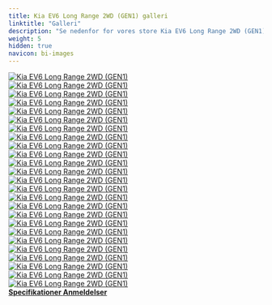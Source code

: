 ```yaml
---
title: Kia EV6 Long Range 2WD (GEN1) galleri
linktitle: "Galleri"
description: "Se nedenfor for vores store Kia EV6 Long Range 2WD (GEN1) billedgalleri. Klik på billederne for versioner i høj opløsning."
weight: 5
hidden: true
navicon: bi-images
---
```

<!-- markdownlint-disable MD033 -->
<div class="row" id ="my-gallery">
	<div class="pswp-grid-item col-6 col-md-4">
		<a href="https://media.evkx.net/multimedia/models/kia/ev6/ev6_long_range_2wd_gen1/charging_1.jpg"
data-pswp-src="https://media.evkx.net/multimedia/models/kia/ev6/ev6_long_range_2wd_gen1/charging_1.jpg"
data-pswp-width="3000"
data-pswp-height="2000" 
target="_blank">
			<img src="https://media.evkx.net/multimedia/models/kia/ev6/ev6_long_range_2wd_gen1/charging_1_xst.jpg" alt="Kia EV6 Long Range 2WD (GEN1)" class="img-fluid " />
		</a>
	</div>
	<div class="pswp-grid-item col-6 col-md-4">
		<a href="https://media.evkx.net/multimedia/models/kia/ev6/ev6_long_range_2wd_gen1/exterior_1.jpg"
data-pswp-src="https://media.evkx.net/multimedia/models/kia/ev6/ev6_long_range_2wd_gen1/exterior_1.jpg"
data-pswp-width="3000"
data-pswp-height="2017" 
target="_blank">
			<img src="https://media.evkx.net/multimedia/models/kia/ev6/ev6_long_range_2wd_gen1/exterior_1_xst.jpg" alt="Kia EV6 Long Range 2WD (GEN1)" class="img-fluid " />
		</a>
	</div>
	<div class="pswp-grid-item col-6 col-md-4">
		<a href="https://media.evkx.net/multimedia/models/kia/ev6/ev6_long_range_2wd_gen1/exterior_2.jpg"
data-pswp-src="https://media.evkx.net/multimedia/models/kia/ev6/ev6_long_range_2wd_gen1/exterior_2.jpg"
data-pswp-width="3000"
data-pswp-height="2000" 
target="_blank">
			<img src="https://media.evkx.net/multimedia/models/kia/ev6/ev6_long_range_2wd_gen1/exterior_2_xst.jpg" alt="Kia EV6 Long Range 2WD (GEN1)" class="img-fluid " />
		</a>
	</div>
	<div class="pswp-grid-item col-6 col-md-4">
		<a href="https://media.evkx.net/multimedia/models/kia/ev6/ev6_long_range_2wd_gen1/exterior_3.jpg"
data-pswp-src="https://media.evkx.net/multimedia/models/kia/ev6/ev6_long_range_2wd_gen1/exterior_3.jpg"
data-pswp-width="3000"
data-pswp-height="1999" 
target="_blank">
			<img src="https://media.evkx.net/multimedia/models/kia/ev6/ev6_long_range_2wd_gen1/exterior_3_xst.jpg" alt="Kia EV6 Long Range 2WD (GEN1)" class="img-fluid " />
		</a>
	</div>
	<div class="pswp-grid-item col-6 col-md-4">
		<a href="https://media.evkx.net/multimedia/models/kia/ev6/ev6_long_range_2wd_gen1/exterior_4.jpg"
data-pswp-src="https://media.evkx.net/multimedia/models/kia/ev6/ev6_long_range_2wd_gen1/exterior_4.jpg"
data-pswp-width="3000"
data-pswp-height="1999" 
target="_blank">
			<img src="https://media.evkx.net/multimedia/models/kia/ev6/ev6_long_range_2wd_gen1/exterior_4_xst.jpg" alt="Kia EV6 Long Range 2WD (GEN1)" class="img-fluid " />
		</a>
	</div>
	<div class="pswp-grid-item col-6 col-md-4">
		<a href="https://media.evkx.net/multimedia/models/kia/ev6/ev6_long_range_2wd_gen1/frontseats_1.jpg"
data-pswp-src="https://media.evkx.net/multimedia/models/kia/ev6/ev6_long_range_2wd_gen1/frontseats_1.jpg"
data-pswp-width="3000"
data-pswp-height="1999" 
target="_blank">
			<img src="https://media.evkx.net/multimedia/models/kia/ev6/ev6_long_range_2wd_gen1/frontseats_1_xst.jpg" alt="Kia EV6 Long Range 2WD (GEN1)" class="img-fluid " />
		</a>
	</div>
	<div class="pswp-grid-item col-6 col-md-4">
		<a href="https://media.evkx.net/multimedia/models/kia/ev6/ev6_long_range_2wd_gen1/headlights_1.jpg"
data-pswp-src="https://media.evkx.net/multimedia/models/kia/ev6/ev6_long_range_2wd_gen1/headlights_1.jpg"
data-pswp-width="3000"
data-pswp-height="2000" 
target="_blank">
			<img src="https://media.evkx.net/multimedia/models/kia/ev6/ev6_long_range_2wd_gen1/headlights_1_xst.jpg" alt="Kia EV6 Long Range 2WD (GEN1)" class="img-fluid " />
		</a>
	</div>
	<div class="pswp-grid-item col-6 col-md-4">
		<a href="https://media.evkx.net/multimedia/models/kia/ev6/ev6_long_range_2wd_gen1/headupdisplay_1.jpg"
data-pswp-src="https://media.evkx.net/multimedia/models/kia/ev6/ev6_long_range_2wd_gen1/headupdisplay_1.jpg"
data-pswp-width="3000"
data-pswp-height="2000" 
target="_blank">
			<img src="https://media.evkx.net/multimedia/models/kia/ev6/ev6_long_range_2wd_gen1/headupdisplay_1_xst.jpg" alt="Kia EV6 Long Range 2WD (GEN1)" class="img-fluid " />
		</a>
	</div>
	<div class="pswp-grid-item col-6 col-md-4">
		<a href="https://media.evkx.net/multimedia/models/kia/ev6/ev6_long_range_2wd_gen1/interior_1.jpg"
data-pswp-src="https://media.evkx.net/multimedia/models/kia/ev6/ev6_long_range_2wd_gen1/interior_1.jpg"
data-pswp-width="3000"
data-pswp-height="2000" 
target="_blank">
			<img src="https://media.evkx.net/multimedia/models/kia/ev6/ev6_long_range_2wd_gen1/interior_1_xst.jpg" alt="Kia EV6 Long Range 2WD (GEN1)" class="img-fluid " />
		</a>
	</div>
	<div class="pswp-grid-item col-6 col-md-4">
		<a href="https://media.evkx.net/multimedia/models/kia/ev6/ev6_long_range_2wd_gen1/interior_2.jpg"
data-pswp-src="https://media.evkx.net/multimedia/models/kia/ev6/ev6_long_range_2wd_gen1/interior_2.jpg"
data-pswp-width="3000"
data-pswp-height="1875" 
target="_blank">
			<img src="https://media.evkx.net/multimedia/models/kia/ev6/ev6_long_range_2wd_gen1/interior_2_xst.jpg" alt="Kia EV6 Long Range 2WD (GEN1)" class="img-fluid " />
		</a>
	</div>
	<div class="pswp-grid-item col-6 col-md-4">
		<a href="https://media.evkx.net/multimedia/models/kia/ev6/ev6_long_range_2wd_gen1/interior_3.jpg"
data-pswp-src="https://media.evkx.net/multimedia/models/kia/ev6/ev6_long_range_2wd_gen1/interior_3.jpg"
data-pswp-width="3000"
data-pswp-height="1997" 
target="_blank">
			<img src="https://media.evkx.net/multimedia/models/kia/ev6/ev6_long_range_2wd_gen1/interior_3_xst.jpg" alt="Kia EV6 Long Range 2WD (GEN1)" class="img-fluid " />
		</a>
	</div>
	<div class="pswp-grid-item col-6 col-md-4">
		<a href="https://media.evkx.net/multimedia/models/kia/ev6/ev6_long_range_2wd_gen1/interior_4.jpg"
data-pswp-src="https://media.evkx.net/multimedia/models/kia/ev6/ev6_long_range_2wd_gen1/interior_4.jpg"
data-pswp-width="3000"
data-pswp-height="2000" 
target="_blank">
			<img src="https://media.evkx.net/multimedia/models/kia/ev6/ev6_long_range_2wd_gen1/interior_4_xst.jpg" alt="Kia EV6 Long Range 2WD (GEN1)" class="img-fluid " />
		</a>
	</div>
	<div class="pswp-grid-item col-6 col-md-4">
		<a href="https://media.evkx.net/multimedia/models/kia/ev6/ev6_long_range_2wd_gen1/main_1.jpg"
data-pswp-src="https://media.evkx.net/multimedia/models/kia/ev6/ev6_long_range_2wd_gen1/main_1.jpg"
data-pswp-width="3000"
data-pswp-height="2000" 
target="_blank">
			<img src="https://media.evkx.net/multimedia/models/kia/ev6/ev6_long_range_2wd_gen1/main_1_xst.jpg" alt="Kia EV6 Long Range 2WD (GEN1)" class="img-fluid " />
		</a>
	</div>
	<div class="pswp-grid-item col-6 col-md-4">
		<a href="https://media.evkx.net/multimedia/models/kia/ev6/ev6_long_range_2wd_gen1/rearlights_1.jpg"
data-pswp-src="https://media.evkx.net/multimedia/models/kia/ev6/ev6_long_range_2wd_gen1/rearlights_1.jpg"
data-pswp-width="3000"
data-pswp-height="2000" 
target="_blank">
			<img src="https://media.evkx.net/multimedia/models/kia/ev6/ev6_long_range_2wd_gen1/rearlights_1_xst.jpg" alt="Kia EV6 Long Range 2WD (GEN1)" class="img-fluid " />
		</a>
	</div>
	<div class="pswp-grid-item col-6 col-md-4">
		<a href="https://media.evkx.net/multimedia/models/kia/ev6/ev6_long_range_2wd_gen1/rearlights_2.jpg"
data-pswp-src="https://media.evkx.net/multimedia/models/kia/ev6/ev6_long_range_2wd_gen1/rearlights_2.jpg"
data-pswp-width="3000"
data-pswp-height="2000" 
target="_blank">
			<img src="https://media.evkx.net/multimedia/models/kia/ev6/ev6_long_range_2wd_gen1/rearlights_2_xst.jpg" alt="Kia EV6 Long Range 2WD (GEN1)" class="img-fluid " />
		</a>
	</div>
	<div class="pswp-grid-item col-6 col-md-4">
		<a href="https://media.evkx.net/multimedia/models/kia/ev6/ev6_long_range_2wd_gen1/roof_1.jpg"
data-pswp-src="https://media.evkx.net/multimedia/models/kia/ev6/ev6_long_range_2wd_gen1/roof_1.jpg"
data-pswp-width="3000"
data-pswp-height="2000" 
target="_blank">
			<img src="https://media.evkx.net/multimedia/models/kia/ev6/ev6_long_range_2wd_gen1/roof_1_xst.jpg" alt="Kia EV6 Long Range 2WD (GEN1)" class="img-fluid " />
		</a>
	</div>
	<div class="pswp-grid-item col-6 col-md-4">
		<a href="https://media.evkx.net/multimedia/models/kia/ev6/ev6_long_range_2wd_gen1/screens_1.jpg"
data-pswp-src="https://media.evkx.net/multimedia/models/kia/ev6/ev6_long_range_2wd_gen1/screens_1.jpg"
data-pswp-width="3000"
data-pswp-height="2003" 
target="_blank">
			<img src="https://media.evkx.net/multimedia/models/kia/ev6/ev6_long_range_2wd_gen1/screens_1_xst.jpg" alt="Kia EV6 Long Range 2WD (GEN1)" class="img-fluid " />
		</a>
	</div>
	<div class="pswp-grid-item col-6 col-md-4">
		<a href="https://media.evkx.net/multimedia/models/kia/ev6/ev6_long_range_2wd_gen1/screens_2.jpg"
data-pswp-src="https://media.evkx.net/multimedia/models/kia/ev6/ev6_long_range_2wd_gen1/screens_2.jpg"
data-pswp-width="3000"
data-pswp-height="2000" 
target="_blank">
			<img src="https://media.evkx.net/multimedia/models/kia/ev6/ev6_long_range_2wd_gen1/screens_2_xst.jpg" alt="Kia EV6 Long Range 2WD (GEN1)" class="img-fluid " />
		</a>
	</div>
	<div class="pswp-grid-item col-6 col-md-4">
		<a href="https://media.evkx.net/multimedia/models/kia/ev6/ev6_long_range_2wd_gen1/screens_3.jpg"
data-pswp-src="https://media.evkx.net/multimedia/models/kia/ev6/ev6_long_range_2wd_gen1/screens_3.jpg"
data-pswp-width="3000"
data-pswp-height="1999" 
target="_blank">
			<img src="https://media.evkx.net/multimedia/models/kia/ev6/ev6_long_range_2wd_gen1/screens_3_xst.jpg" alt="Kia EV6 Long Range 2WD (GEN1)" class="img-fluid " />
		</a>
	</div>
	<div class="pswp-grid-item col-6 col-md-4">
		<a href="https://media.evkx.net/multimedia/models/kia/ev6/ev6_long_range_2wd_gen1/secondrowseats_1.jpg"
data-pswp-src="https://media.evkx.net/multimedia/models/kia/ev6/ev6_long_range_2wd_gen1/secondrowseats_1.jpg"
data-pswp-width="3000"
data-pswp-height="2400" 
target="_blank">
			<img src="https://media.evkx.net/multimedia/models/kia/ev6/ev6_long_range_2wd_gen1/secondrowseats_1_xst.jpg" alt="Kia EV6 Long Range 2WD (GEN1)" class="img-fluid " />
		</a>
	</div>
	<div class="pswp-grid-item col-6 col-md-4">
		<a href="https://media.evkx.net/multimedia/models/kia/ev6/ev6_long_range_2wd_gen1/soundsystem_1.jpg"
data-pswp-src="https://media.evkx.net/multimedia/models/kia/ev6/ev6_long_range_2wd_gen1/soundsystem_1.jpg"
data-pswp-width="3000"
data-pswp-height="2000" 
target="_blank">
			<img src="https://media.evkx.net/multimedia/models/kia/ev6/ev6_long_range_2wd_gen1/soundsystem_1_xst.jpg" alt="Kia EV6 Long Range 2WD (GEN1)" class="img-fluid " />
		</a>
	</div>
	<div class="pswp-grid-item col-6 col-md-4">
		<a href="https://media.evkx.net/multimedia/models/kia/ev6/ev6_long_range_2wd_gen1/trunk_1.jpg"
data-pswp-src="https://media.evkx.net/multimedia/models/kia/ev6/ev6_long_range_2wd_gen1/trunk_1.jpg"
data-pswp-width="3000"
data-pswp-height="1999" 
target="_blank">
			<img src="https://media.evkx.net/multimedia/models/kia/ev6/ev6_long_range_2wd_gen1/trunk_1_xst.jpg" alt="Kia EV6 Long Range 2WD (GEN1)" class="img-fluid " />
		</a>
	</div>
	<div class="pswp-grid-item col-6 col-md-4">
		<a href="https://media.evkx.net/multimedia/models/kia/ev6/ev6_long_range_2wd_gen1/trunk_2.jpg"
data-pswp-src="https://media.evkx.net/multimedia/models/kia/ev6/ev6_long_range_2wd_gen1/trunk_2.jpg"
data-pswp-width="3000"
data-pswp-height="2000" 
target="_blank">
			<img src="https://media.evkx.net/multimedia/models/kia/ev6/ev6_long_range_2wd_gen1/trunk_2_xst.jpg" alt="Kia EV6 Long Range 2WD (GEN1)" class="img-fluid " />
		</a>
	</div>
	<div class="pswp-grid-item col-6 col-md-4">
		<a href="https://media.evkx.net/multimedia/models/kia/ev6/ev6_long_range_2wd_gen1/trunk_3.jpg"
data-pswp-src="https://media.evkx.net/multimedia/models/kia/ev6/ev6_long_range_2wd_gen1/trunk_3.jpg"
data-pswp-width="3000"
data-pswp-height="2000" 
target="_blank">
			<img src="https://media.evkx.net/multimedia/models/kia/ev6/ev6_long_range_2wd_gen1/trunk_3_xst.jpg" alt="Kia EV6 Long Range 2WD (GEN1)" class="img-fluid " />
		</a>
	</div>
	<div class="pswp-grid-item col-6 col-md-4">
		<a href="https://media.evkx.net/multimedia/models/kia/ev6/ev6_long_range_2wd_gen1/trunk_4.jpg"
data-pswp-src="https://media.evkx.net/multimedia/models/kia/ev6/ev6_long_range_2wd_gen1/trunk_4.jpg"
data-pswp-width="3000"
data-pswp-height="2000" 
target="_blank">
			<img src="https://media.evkx.net/multimedia/models/kia/ev6/ev6_long_range_2wd_gen1/trunk_4_xst.jpg" alt="Kia EV6 Long Range 2WD (GEN1)" class="img-fluid " />
		</a>
	</div>
</div>
<script type="module">
  import PhotoSwipeLightbox from '/js/photoswipe-lightbox.esm.js';
    const lightbox = new PhotoSwipeLightbox({
       gallery: '#my-gallery',
        children: 'a',
        pswpModule: () => import('/js/photoswipe.esm.js')
    });
lightbox.init();
</script>
<div class="mt-3 mb-3">
<a href="../specifications/" class="text-decoration-none text-black">
<strong><i class="bi-arrow-left"></i> Specifikationer </strong>
</a>
<a href="../reviews/" class="text-decoration-none text-black float-end">
<strong>Anmeldelser <i class="bi-arrow-right"></i></strong>
</a>
</div>
